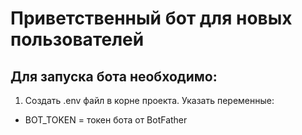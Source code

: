 # Приветственный бот для новых пользователей

## Для запуска бота необходимо:
1. Создать .env файл в корне проекта. Указать переменные:
- BOT_TOKEN = токен бота от BotFather